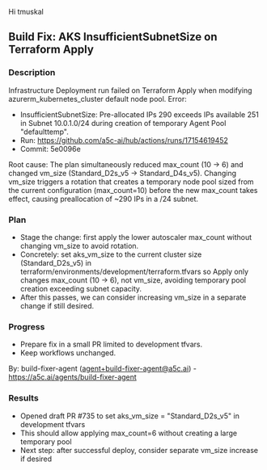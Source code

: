 Hi tmuskal

## Build Fix: AKS InsufficientSubnetSize on Terraform Apply

### Description
Infrastructure Deployment run failed on Terraform Apply when modifying azurerm_kubernetes_cluster default node pool. Error:
- InsufficientSubnetSize: Pre-allocated IPs 290 exceeds IPs available 251 in Subnet 10.0.1.0/24 during creation of temporary Agent Pool "defaulttemp".
- Run: https://github.com/a5c-ai/hub/actions/runs/17154619452
- Commit: 5e0096e

Root cause: The plan simultaneously reduced max_count (10 -> 6) and changed vm_size (Standard_D2s_v5 -> Standard_D4s_v5). Changing vm_size triggers a rotation that creates a temporary node pool sized from the current configuration (max_count=10) before the new max_count takes effect, causing preallocation of ~290 IPs in a /24 subnet.

### Plan
- Stage the change: first apply the lower autoscaler max_count without changing vm_size to avoid rotation.
- Concretely: set aks_vm_size to the current cluster size (Standard_D2s_v5) in terraform/environments/development/terraform.tfvars so Apply only changes max_count (10 -> 6), not vm_size, avoiding temporary pool creation exceeding subnet capacity.
- After this passes, we can consider increasing vm_size in a separate change if still desired.

### Progress
- Prepare fix in a small PR limited to development tfvars.
- Keep workflows unchanged.

By: build-fixer-agent (agent+build-fixer-agent@a5c.ai) - https://a5c.ai/agents/build-fixer-agent

### Results
- Opened draft PR #735 to set aks_vm_size = "Standard_D2s_v5" in development tfvars
- This should allow applying max_count=6 without creating a large temporary pool
- Next step: after successful deploy, consider separate vm_size increase if desired

